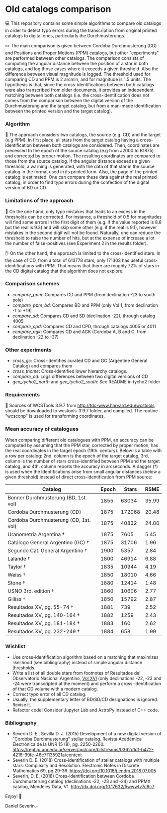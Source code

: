 # Old catalogs comparison

💻 This repository contains some simple algorithms to compare old catalogs in order to detect typo errors during the transcription from original printed catalogs to digital ones, particularly the Durchmusterungs.

✏️ The main comparison is given between Cordoba Durchmusterung (CD) and Positions and Proper Motions (PPM) catalogs, but other "experiments" are performed between other catalogs.
The comparison consists of computing the angular distance between the position of a star in both catalogs, and log those cases where it exceeds a given threshold. Also the difference between visual magnitude is logged.
The threshold used for comparing CD and PPM is 2 arcmin, and for magnitude is 1.5 units.
The hypothesis is that, since the cross-identifications between both catalogs were also transcribed from older documents, it provides an independent matching between both catalogs (i.e. the cross-identification does not comes from the comparison between the digital version of the Durchmusterung and the target catalog, but from a man-made identification between the printed version and the target catalog).

### Algorithm

📄 The approach considers two catalogs, the source (e.g. CD) and the target (e.g PPM).
In first place, all stars from the target catalog having a cross-identification between both catalogs are considered. Then, coordinates are precessed to the epoch of the source catalog (e.g from J2000 to B1875) and corrected by proper motion.
The resulting coordinates are compared to those from the source catalog.
If the angular distance exceeds a given threshold, a warning is generated, with the data of that star in the source catalog in the format
used in its printed form. Also, the page of the printed catalog is
estimated.
One can compare these data against the real printed catalog, in order to
find typo errors during the confection of the digital version of BD or CD.

### Limitations of the approach

🛑 On the one hand, only typo mistakes that leads to an excess in the thresholds can be corrected. For instance, a threshold of 0.5 for magnitudes will find some errors in the first digit of them (e.g. if the value reported is 8.8 but the real is 9.3) and will skip some other (e.g. if the real is 9.1), however mistakes in the second digit will not be found. Naturally, one can reduce the threshold to raise the number of hits, but at the expense of increase a lot the number of false-positives (see Experiment 2 in the results folder).

✋ On the other hand, the approach is limited to the cross-identified stars. In the case of CD, from a total of 613778 stars, only 171303 has useful cross-identifications with PPM. That means that there are roughly 72% of stars in the CD digital catalog that the algorithm does not explore.  

### Comparison schemes

- *compare_ppm*: Compares CD and PPM (from declination -23 to south pole)
- *compare_ppm_bd*: Compares BD and PPM (only Vol 1, from declination -1 to +19)
- *compare_sd*: Compares CD and SD (declination -22), through catalog 4005
- *compare_cpd*: Compares CD and CPD, through catalogs 4005 or 4011
- *compare_agk*: Compares CD and AGK (Cordoba A, B and C, from declination -22 to -37)

### Other experiments

- *cross_gc*: Cross-identifies curated CD and GC (Argentine General Catalog) and compares them
- *cross_thome*: Cross-identified lower hierarchy catalogs.
- *compare_cd*: Logs differences between two digital versions of CD
- *gen_tycho2_north* and *gen_tycho2_south*: See README in tycho2 folder

### Requirements

🚰 Sources of WCSTools 3.9.7 from http://tdc-www.harvard.edu/wcstools should be downloaded to wcstools-3.9.7 folder, and compiled.
The routine "wcsconp" is used for transforming coordinates.

### Mean accuracy of catalogues

When comparing different old catalogues with PPM, an accuracy can be computed
by assuming that the PPM star, corrected by proper motion, has the real coordinates
in the target epoch (19th. century). Below is a table with a row per catalog:
2nd. column is the epoch of the target catalog, 3rd. column is the number of
stars cross-identified between PPM and the target catalog, and 4th. column reports the accuracy in arcseconds. A dagger (†) is used when the identifications arise from small angular distances
(below a given threshold) instead of direct cross-identification from PPM source:

| Catalog | Epoch | Stars | RSME |
| --- | --- | --- | --- |
| Bonner Durchmusterung (BD, 1st. vol) | 1855 | 63034 | 35.99 |
| Cordoba Durchmusterung (CD) | 1875 | 172068 | 20.48 |
| Cordoba Durchmusterung (CD, 1st. vol) | 1875 | 40832 | 24.00 |
| Uranometría Argentina † | 1875 | 7605 | 5.45 |
| Catálogo General Argentino (GC) † | 1875 | 31706 | 1.96 |
| Segundo Cat. General Argentino † | 1900 | 5357 | 2.84 |
| Lalande † | 1800 | 46914 | 6.88 |
| Taylor † | 1835 | 10944 | 4.19 |
| Weiss † | 1850 | 18010 | 4.66 |
| Stone † | 1880 | 12414 | 1.48 |
| USNO 3rd. edition † | 1860 | 10606 | 2.77 |
| Gilliss † | 1850 | 15792 | 2.87 |
| Resultados XV, pg. 55-74 † | 1881 | 739 | 2.52 |
| Resultados XV, pg. 140-164 † | 1882 | 1259 | 2.43 |
| Resultados XV, pg. 181-184 † | 1883 | 160 | 2.62 |
| Resultados XV, pg. 232-249 † | 1884 | 658 | 1.99 |

### Wishlist

- Use cross-identification algorithm based on a matching that maximizes likelihood (see bibliography) instead of simple angular distance thresholds.
- Write a list of all double stars from footnotes of Resultados del Observatorio Nacional Argentino, [Vol XVI](https://articles.adsabs.harvard.edu/cgi-bin/iarticle_query?journal=RNAO.&volume=0016&type=SCREEN_THMB) (only declinations -22, -23 and -24 were transcripted at the moment) and perform a cross-identification of that CD volume with a modern catalog.
- Correct typo error of all CD catalog.
- Usually, the supplementary letter of BD/SD/CD designations is ignored. Revise it.
- Refactor code! Consider Jupyter Lab and AstroPy instead of C++ code.

### Bibliography

- Severin D. E., Sevilla D. J. (2015) Development of a new digital version of "Cordoba Durchmusterung" stellar catalog. Revista Académica Electrónica de la UNR 15 (8), pg. 2250-2260.
https://rephip.unr.edu.ar/server/api/core/bitstreams/0362c1df-b472-4216-99fe-46c7f135921a/content 
- Severin D. E. (2018) Cross-identification of stellar catalogs with multiple stars: Complexity and Resolution. Electronic Notes in Discrete Mathematics 69, pg 29-36.
https://doi.org/10.1016/j.endm.2018.07.005
- Severin, D. E. (2018) Cross-identification between Cordoba Durchmusterung catalog (declinations -22, -23 and -24) and PPMX catalog, Mendeley Data, V1.
 http://dx.doi.org/10.17632/5wwwtv7c8c.1


Enjoy! 🤗

Daniel Severin.-